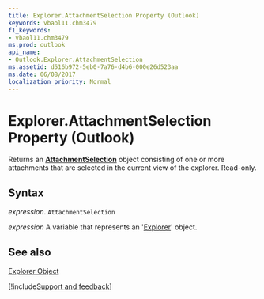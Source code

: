 ```yaml
---
title: Explorer.AttachmentSelection Property (Outlook)
keywords: vbaol11.chm3479
f1_keywords:
- vbaol11.chm3479
ms.prod: outlook
api_name:
- Outlook.Explorer.AttachmentSelection
ms.assetid: d516b972-5eb0-7a76-d4b6-000e26d523aa
ms.date: 06/08/2017
localization_priority: Normal
---
```



# Explorer.AttachmentSelection Property (Outlook)

Returns an  **[AttachmentSelection](Outlook.AttachmentSelection.md)** object consisting of one or more attachments that are selected in the current view of the explorer. Read-only.


## Syntax

_expression_. `AttachmentSelection`

_expression_ A variable that represents an '[Explorer](Outlook.Explorer.md)' object.


## See also


[Explorer Object](Outlook.Explorer.md)

[!include[Support and feedback](~/includes/feedback-boilerplate.md)]